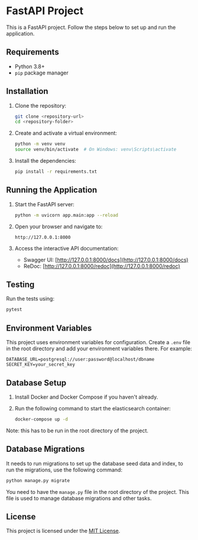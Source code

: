 # FastAPI Project

This is a FastAPI project. Follow the steps below to set up and run the application.

## Requirements

- Python 3.8+
- `pip` package manager

## Installation

1. Clone the repository:

   ```bash
   git clone <repository-url>
   cd <repository-folder>
   ```

2. Create and activate a virtual environment:

   ```bash
   python -m venv venv
   source venv/bin/activate  # On Windows: venv\Scripts\activate
   ```

3. Install the dependencies:
   ```bash
   pip install -r requirements.txt
   ```

## Running the Application

1. Start the FastAPI server:

   ```bash
   python -m uvicorn app.main:app --reload
   ```

2. Open your browser and navigate to:

   ```
   http://127.0.0.1:8000
   ```

3. Access the interactive API documentation:
   - Swagger UI: [http://127.0.0.1:8000/docs](http://127.0.0.1:8000/docs)
   - ReDoc: [http://127.0.0.1:8000/redoc](http://127.0.0.1:8000/redoc)

## Testing

Run the tests using:

```bash
pytest
```

## Environment Variables

This project uses environment variables for configuration. Create a `.env` file in the root directory and add your environment variables there. For example:

```env
DATABASE_URL=postgresql://user:password@localhost/dbname
SECRET_KEY=your_secret_key
```

## Database Setup

1. Install Docker and Docker Compose if you haven't already.
2. Run the following command to start the elasticsearch container:

   ```bash
   docker-compose up -d
   ```

Note: this has to be run in the root directory of the project.

## Database Migrations

It needs to run migrations to set up the database seed data and index, to run the migrations, use the following command:

```bash
python manage.py migrate
```

You need to have the `manage.py` file in the root directory of the project. This file is used to manage database migrations and other tasks.

## License

This project is licensed under the [MIT License](LICENSE).
